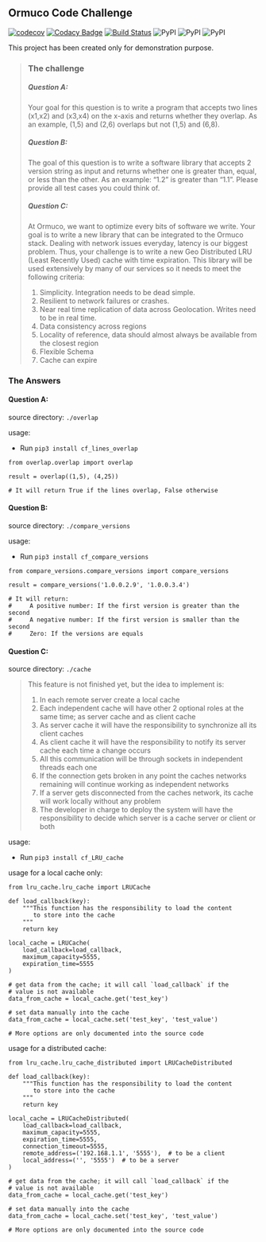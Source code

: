 ## Ormuco Code Challenge

[![codecov](https://codecov.io/gh/carlos-ferras/code-challenge/branch/master/graph/badge.svg)](https://codecov.io/gh/carlos-ferras/code-challenge)
[![Codacy Badge](https://api.codacy.com/project/badge/Grade/72856449ef6b4bfa8b5075054186268b)](https://app.codacy.com/app/carlos-ferras/code-challenge?utm_source=github.com&utm_medium=referral&utm_content=carlos-ferras/code-challenge&utm_campaign=Badge_Grade_Dashboard)
[![Build Status](https://travis-ci.com/carlos-ferras/code-challenge.svg?branch=master)](https://travis-ci.com/carlos-ferras/code-challenge)
![PyPI](https://img.shields.io/pypi/v/cf-lines-overlap.svg?label=pypi%20overlap)
![PyPI](https://img.shields.io/pypi/v/cf-compare-versions.svg?label=pypi%20compare%20versions)
![PyPI](https://img.shields.io/pypi/v/cf-LRU-cache.svg?label=pypi%20cache)

This project has been created only for demonstration purpose.
>
> ### The challenge
>
> ##### Question A:
> Your goal for this question is to write a program that accepts two lines (x1,x2) and (x3,x4) on the x-axis and returns whether they overlap. As an example, (1,5) and (2,6) overlaps but not (1,5) and (6,8).
>
> ##### Question B:
> The goal of this question is to write a software library that accepts 2 version string as input and returns whether one is greater than, equal, or less than the other. As an example: “1.2” is greater than “1.1”. Please provide all test cases you could think of.
>
> ##### Question C:
> At Ormuco, we want to optimize every bits of software we write. Your goal is to write a new library that can be integrated to the Ormuco stack. Dealing with network issues everyday, latency is our biggest problem. Thus, your challenge is to write a new Geo Distributed LRU (Least Recently Used) cache with time expiration. This library will be used extensively by many of our services so it needs to meet the following criteria:
> 1. Simplicity. Integration needs to be dead simple.
> 2. Resilient to network failures or crashes.
> 3. Near real time replication of data across Geolocation. Writes need to be in real time.
> 4. Data consistency across regions
> 5. Locality of reference, data should almost always be available from the closest region
> 6. Flexible Schema
> 7. Cache can expire 
>

### The Answers

#### Question A:

source directory: `./overlap`

usage: 

- Run `pip3 install cf_lines_overlap`

```
from overlap.overlap import overlap

result = overlap((1,5), (4,25))

# It will return True if the lines overlap, False otherwise
```

#### Question B:

source directory: `./compare_versions`

usage: 

- Run `pip3 install cf_compare_versions`

```
from compare_versions.compare_versions import compare_versions

result = compare_versions('1.0.0.2.9', '1.0.0.3.4')

# It will return:
#     A positive number: If the first version is greater than the second  
#     A negative number: If the first version is smaller than the second
#     Zero: If the versions are equals
```

#### Question C:

source directory: `./cache`

>
> This feature is not finished yet, but the idea to implement is:
> 1. In each remote server create a local cache
> 2. Each independent cache will have other 2 optional roles at the same time; as server cache and as client cache
> 3. As server cache it will have the responsibility to synchronize all its client caches
> 4. As client cache it will have the responsibility to notify its server cache each time a change occurs
> 5. All this communication will be through sockets in independent threads each one
> 6. If the connection gets broken in any point the caches networks remaining will continue working as independent networks
> 7. If a server gets disconnected from the caches network, its cache will work locally without any problem
> 8. The developer in charge to deploy the system will have the responsibility to decide which server is a cache server or client or both
>

usage:

- Run `pip3 install cf_LRU_cache`

usage for a local cache only: 
```
from lru_cache.lru_cache import LRUCache

def load_callback(key):
    """This function has the responsibility to load the content 
       to store into the cache
    """
    return key

local_cache = LRUCache(
    load_callback=load_callback,
    maximum_capacity=5555,
    expiration_time=5555
)

# get data from the cache; it will call `load_callback` if the 
# value is not available
data_from_cache = local_cache.get('test_key')

# set data manually into the cache
data_from_cache = local_cache.set('test_key', 'test_value')

# More options are only documented into the source code
```

usage for a distributed cache: 
```
from lru_cache.lru_cache_distributed import LRUCacheDistributed

def load_callback(key):
    """This function has the responsibility to load the content 
       to store into the cache
    """
    return key

local_cache = LRUCacheDistributed(
    load_callback=load_callback,
    maximum_capacity=5555,
    expiration_time=5555,
    connection_timeout=5555,
    remote_address=('192.168.1.1', '5555'),  # to be a client
    local_address=('', '5555')  # to be a server
)

# get data from the cache; it will call `load_callback` if the 
# value is not available
data_from_cache = local_cache.get('test_key')

# set data manually into the cache
data_from_cache = local_cache.set('test_key', 'test_value')

# More options are only documented into the source code
```
